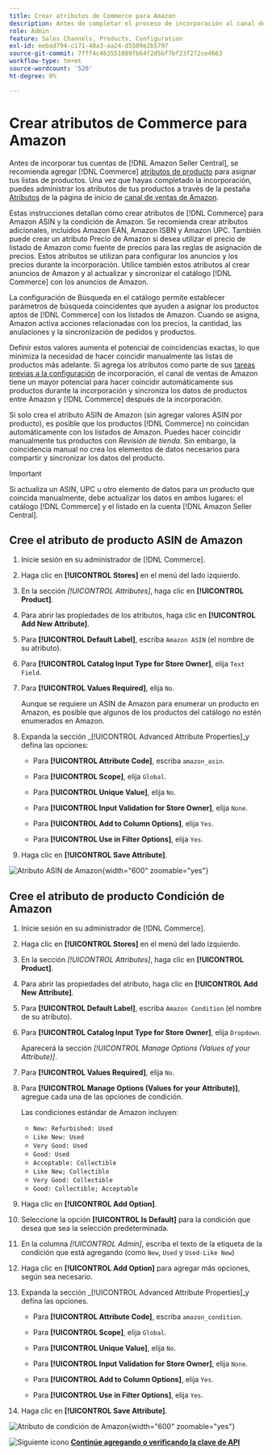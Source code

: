 ```yaml
---
title: Crear atributos de Commerce para Amazon
description: Antes de completar el proceso de incorporación al canal de ventas de Amazon, asegúrese de que dispone de los atributos de producto de [!UICONTROL Commerce] necesarios.
role: Admin
feature: Sales Channels, Products, Configuration
exl-id: eebad794-c171-40a3-aa24-d5509e2b5797
source-git-commit: 7fff4c463551089fb64f2d5bf7bf23f272ce4663
workflow-type: tm+mt
source-wordcount: '520'
ht-degree: 0%

---
```


# Crear atributos de Commerce para Amazon

Antes de incorporar tus cuentas de [!DNL Amazon Seller Central], se recomienda agregar [!DNL Commerce] [atributos de producto](https://experienceleague.adobe.com/docs/commerce-admin/catalog/product-attributes/product-attributes.html) para asignar tus listas de productos. Una vez que hayas completado la incorporación, puedes administrar los atributos de tus productos a través de la pestaña [Atributos](./managing-attributes.md) de la página de inicio de [canal de ventas de Amazon](./amazon-sales-channel-home.md).

Estas instrucciones detallan cómo crear atributos de [!DNL Commerce] para Amazon ASIN y la condición de Amazon. Se recomienda crear atributos adicionales, incluidos Amazon EAN, Amazon ISBN y Amazon UPC. También puede crear un atributo Precio de Amazon si desea utilizar el precio de listado de Amazon como fuente de precios para las reglas de asignación de precios. Estos atributos se utilizan para configurar los anuncios y los precios durante la incorporación. Utilice también estos atributos al crear anuncios de Amazon y al actualizar y sincronizar el catálogo [!DNL Commerce] con los anuncios de Amazon.

La configuración de Búsqueda en el catálogo permite establecer parámetros de búsqueda coincidentes que ayuden a asignar los productos aptos de [!DNL Commerce] con los listados de Amazon. Cuando se asigna, Amazon activa acciones relacionadas con los precios, la cantidad, las anulaciones y la sincronización de pedidos y productos.

Definir estos valores aumenta el potencial de coincidencias exactas, lo que minimiza la necesidad de hacer coincidir manualmente las listas de productos más adelante. Si agrega los atributos como parte de sus [tareas previas a la configuración](./amazon-pre-setup-tasks.md) de incorporación, el canal de ventas de Amazon tiene un mayor potencial para hacer coincidir automáticamente sus productos durante la incorporación y sincroniza los datos de productos entre Amazon y [!DNL Commerce] después de la incorporación.

Si solo crea el atributo ASIN de Amazon (sin agregar valores ASIN por producto), es posible que los productos [!DNL Commerce] no coincidan automáticamente con los listados de Amazon. Puedes hacer coincidir manualmente tus productos con _Revisión de tienda_. Sin embargo, la coincidencia manual no crea los elementos de datos necesarios para compartir y sincronizar los datos del producto.

>[!IMPORTANT]
>
>Si actualiza un ASIN, UPC u otro elemento de datos para un producto que coincida manualmente, debe actualizar los datos en ambos lugares: el catálogo [!DNL Commerce] y el listado en la cuenta [!DNL Amazon Seller Central].

## Cree el atributo de producto ASIN de Amazon

1. Inicie sesión en su administrador de [!DNL Commerce].

1. Haga clic en **[!UICONTROL Stores]** en el menú del lado izquierdo.

1. En la sección _[!UICONTROL Attributes]_, haga clic en **[!UICONTROL Product]**.

1. Para abrir las propiedades de los atributos, haga clic en **[!UICONTROL Add New Attribute]**.

1. Para **[!UICONTROL Default Label]**, escriba `Amazon ASIN` (el nombre de su atributo).

1. Para **[!UICONTROL Catalog Input Type for Store Owner]**, elija `Text Field`.

1. Para **[!UICONTROL Values Required]**, elija `No`.

   Aunque se requiere un ASIN de Amazon para enumerar un producto en Amazon, es posible que algunos de los productos del catálogo no estén enumerados en Amazon.

1. Expanda la sección _[!UICONTROL Advanced Attribute Properties]_y defina las opciones:

   - Para **[!UICONTROL Attribute Code]**, escriba `amazon_asin`.

   - Para **[!UICONTROL Scope]**, elija `Global`.

   - Para **[!UICONTROL Unique Value]**, elija `No`.

   - Para **[!UICONTROL Input Validation for Store Owner]**, elija `None`.

   - Para **[!UICONTROL Add to Column Options]**, elija `Yes`.

   - Para **[!UICONTROL Use in Filter Options]**, elija `Yes`.

1. Haga clic en **[!UICONTROL Save Attribute]**.

![Atributo ASIN de Amazon](assets/creating-asin-attribute.png){width="600" zoomable="yes"}

## Cree el atributo de producto Condición de Amazon

1. Inicie sesión en su administrador de [!DNL Commerce].

1. Haga clic en **[!UICONTROL Stores]** en el menú del lado izquierdo.

1. En la sección _[!UICONTROL Attributes]_, haga clic en **[!UICONTROL Product]**.

1. Para abrir las propiedades del atributo, haga clic en **[!UICONTROL Add New Attribute]**.

1. Para **[!UICONTROL Default Label]**, escriba `Amazon Condition` (el nombre de su atributo).

1. Para **[!UICONTROL Catalog Input Type for Store Owner]**, elija `Dropdown`.

   Aparecerá la sección _[!UICONTROL Manage Options (Values of your Attribute)]_.

1. Para **[!UICONTROL Values Required]**, elija `No`.

1. Para **[!UICONTROL Manage Options (Values for your Attribute)]**, agregue cada una de las opciones de condición.

   Las condiciones estándar de Amazon incluyen:

   - `New: Refurbished: Used`
   - `Like New: Used`
   - `Very Good: Used`
   - `Good: Used`
   - `Acceptable: Collectible`
   - `Like New; Collectible`
   - `Very Good: Collectible`
   - `Good: Collectible; Acceptable`

1. Haga clic en **[!UICONTROL Add Option]**.

1. Seleccione la opción **[!UICONTROL Is Default]** para la condición que desea que sea la selección predeterminada.

1. En la columna _[!UICONTROL Admin]_, escriba el texto de la etiqueta de la condición que está agregando (como `New`, `Used` y `Used-Like New`)

1. Haga clic en **[!UICONTROL Add Option]** para agregar más opciones, según sea necesario.

1. Expanda la sección _[!UICONTROL Advanced Attribute Properties]_y defina las opciones.

   - Para **[!UICONTROL Attribute Code]**, escriba `amazon_condition`.

   - Para **[!UICONTROL Scope]**, elija `Global`.

   - Para **[!UICONTROL Unique Value]**, elija `No`.

   - Para **[!UICONTROL Input Validation for Store Owner]**, elija `None`.

   - Para **[!UICONTROL Add to Column Options]**, elija `Yes`.

   - Para **[!UICONTROL Use in Filter Options]**, elija `Yes`.

1. Haga clic en **[!UICONTROL Save Attribute]**.

![Atributo de condición de Amazon](assets/creating-amazon-condition-attribute.png){width="600" zoomable="yes"}

![Siguiente icono](assets/btn-next.png) [**Continúe agregando o verificando la clave de API**](./amazon-verify-api-key.md)
